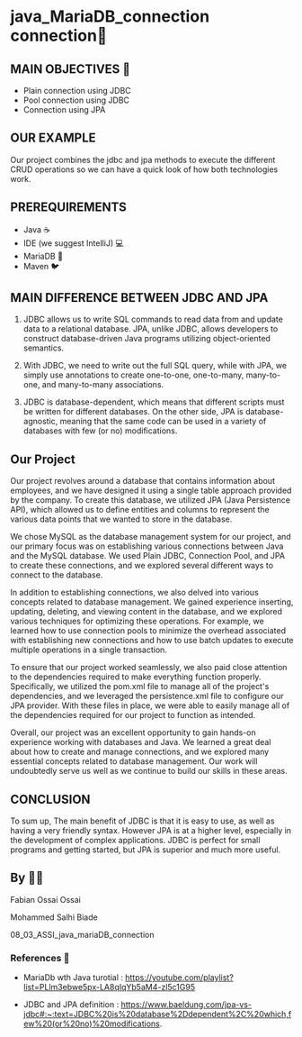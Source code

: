 # java_MariaDB_connection connection🔗


## MAIN OBJECTIVES 🎯

- Plain connection using JDBC
- Pool connection using JDBC
- Connection using JPA

## OUR EXAMPLE

Our project combines the jdbc and jpa methods to execute the different CRUD operations so we can have a quick look of how  both technologies work.


## PREREQUIREMENTS
- Java ☕
- IDE (we suggest IntelliJ) 💻
- MariaDB 🐋
- Maven 🐦


## MAIN DIFFERENCE BETWEEN JDBC AND JPA
1. JDBC allows us to write SQL commands to read data from and update data to a relational database. JPA, unlike JDBC, allows developers to construct database-driven Java programs utilizing object-oriented semantics.

2. With JDBC, we need to write out the full SQL query, while with JPA, we simply use annotations to create one-to-one, one-to-many, many-to-one, and many-to-many associations.

3. JDBC is database-dependent, which means that different scripts must be written for different databases. On the other side, JPA is database-agnostic, meaning that the same code can be used in a variety of databases with few (or no) modifications.

## Our Project
Our project revolves around a database that contains information about employees, and we have designed it using a single table approach provided by the company. To create this database, we utilized JPA (Java Persistence API), which allowed us to define entities and columns to represent the various data points that we wanted to store in the database.

We chose MySQL as the database management system for our project, and our primary focus was on establishing various connections between Java and the MySQL database. We used Plain JDBC, Connection Pool, and JPA to create these connections, and we explored several different ways to connect to the database.

In addition to establishing connections, we also delved into various concepts related to database management. We gained experience inserting, updating, deleting, and viewing content in the database, and we explored various techniques for optimizing these operations. For example, we learned how to use connection pools to minimize the overhead associated with establishing new connections and how to use batch updates to execute multiple operations in a single transaction.

To ensure that our project worked seamlessly, we also paid close attention to the dependencies required to make everything function properly. Specifically, we utilized the pom.xml file to manage all of the project's dependencies, and we leveraged the persistence.xml file to configure our JPA provider. With these files in place, we were able to easily manage all of the dependencies required for our project to function as intended.

Overall, our project was an excellent opportunity to gain hands-on experience working with databases and Java. We learned a great deal about how to create and manage connections, and we explored many essential concepts related to database management. Our work will undoubtedly serve us well as we continue to build our skills in these areas.


## CONCLUSION 

To sum up, The main benefit of JDBC is that it is easy to use, as well as having a very friendly syntax. However JPA is at a higher level, especially in the development of complex applications. JDBC is perfect for small programs and getting started, but JPA is superior and much more useful.


## By 👨‍💻

Fabian Ossai Ossai

Mohammed Salhi Biade


08_03_ASSI_java_mariaDB_connection

### References 📃

- MariaDb wth Java turotial : https://youtube.com/playlist?list=PLlm3ebwe5px-LA8qIqYb5aM4-zl5c1G95

- JDBC and JPA definition : https://www.baeldung.com/jpa-vs-jdbc#:~:text=JDBC%20is%20database%2Ddependent%2C%20which,few%20(or%20no)%20modifications.


